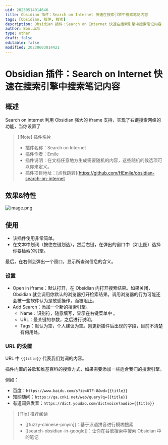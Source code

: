 ```yaml
---
uid: 20230514014646
title: Obsidian 插件：Search on Internet 快速在搜索引擎中搜索笔记内容
tags: [Obsidian, 插件, 搜索]
description: Obsidian 插件：Search on Internet 快速在搜索引擎中搜索笔记内容
author: Bon,山鸡
type: other
draft: false
editable: false
modified: 20230603014421
---
```


# Obsidian 插件：Search on Internet 快速在搜索引擎中搜索笔记内容

## 概述

Search on internet 利用 Obsidian 强大的 iframe 支持，实现了右键搜索网络的功能，当你设置了

> [!Note] 插件名片
> - 插件名称：Search on Internet
> - 插件作者：Emile
> - 插件说明：在文档任意地方生成需要随机的内容，这些随机的候选项可以你来定义。
> - 插件项目地址：[点我跳转](<https://github.com/HEmile/obsidian-search-on-internet>

## 效果&特性

![image.png](https://cdn.pkmer.cn/images/20230514015136.png!pkmer)

## 使用

- 该插件使用非常简单。
- 在文本中划词（按住左键划选），然后右键，在弹出的窗口中（如上图）选择你要检索的引擎。

最后，在右侧会弹出一个窗口，显示所查询信息的含义。

### 设置

- Open in iframe：默认打开，在 Obsidian 内打开搜索结果。如果关闭，Obsidian 就会调用你默认的浏览器打开检索结果。调用浏览器的行为可能还会被一些软件认为是敏感操作，而被阻止。
- Add Search：添加一个新的搜索引擎。
	- Name：识别符，随意填写，显示在右键菜单中 。
	- URL：最关键的参数，之后进行说明。
	- Tags：默认为空，个人建议为空。刚更新插件后出现的字段，目前不清楚有何用处。

### URL 的设置

URL 中 `{{title}}` 代表我们划词的内容。

插件内置的谷歌和维基百科的搜索方式，如果需要添加一些适合我们的搜索引擎。

例如：

- 百度：`https://www.baidu.com/s?ie=UTF-8&wd={{title}}`
- 知网随问：`https://qa.cnki.net/web/query?q={{title}}`
- 有道词典发音：`https://dict.youdao.com/dictvoice?audio={{title}}`

> [!Tip] 推荐阅读
> - [[fuzzy-chinese-pinyin]]：基于汉语拼音进行模糊搜索
> - [[search-obsidian-in-google]]：让你在谷歌搜索中搜索 Obsidian 中的笔记